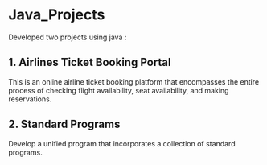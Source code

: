 # Java_Projects

Developed two projects using java :

## 1. Airlines Ticket Booking Portal
This is an online airline ticket booking platform that encompasses the entire process of checking flight availability, seat availability, and making reservations.

## 2. Standard Programs 
Develop a unified program that incorporates a collection of standard programs.
